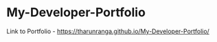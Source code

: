 # My-Developer-Portfolio

Link to Portfolio - https://tharunranga.github.io/My-Developer-Portfolio/
